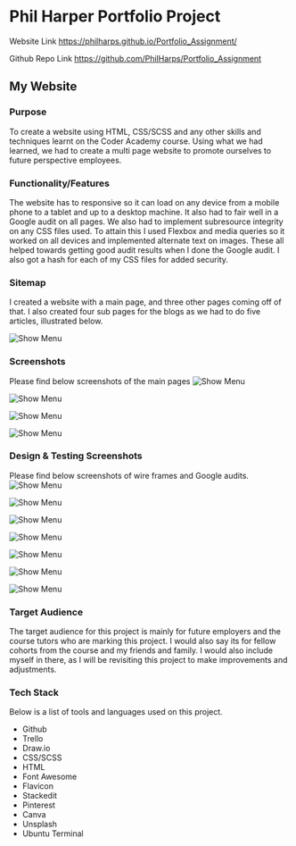 # Phil Harper Portfolio Project

Website Link
https://philharps.github.io/Portfolio_Assignment/
  
Github Repo Link https://github.com/PhilHarps/Portfolio_Assignment

## My Website 

### Purpose
To create a website using HTML, CSS/SCSS and any other skills and techniques learnt on the Coder Academy course. Using what we had learned, we had to create a multi page website to promote ourselves to future perspective employees. 
### Functionality/Features
The website has to responsive so it can load on any device from a mobile phone to a tablet and up to a desktop machine. It also had to fair well in a Google audit on all pages. We also had to implement subresource integrity on any CSS files used.
To attain this I used Flexbox and media queries so it worked on all devices and  implemented alternate text on images. These all helped towards getting good audit results when I done the Google audit. I also got a hash for each of my CSS files for added security.
### Sitemap
I created a website with a main page, and three other pages coming off of that. I also created four sub pages for the blogs as we had to do five articles, illustrated below.

![Show Menu](https://github.com/PhilHarps/Portfolio_Assignment/blob/master/docs/Site%20Map.png)
### Screenshots
Please find below screenshots of the main pages
![Show Menu](https://github.com/PhilHarps/Portfolio_Assignment/blob/master/docs/main_screenshot.JPG)

![Show Menu](https://github.com/PhilHarps/Portfolio_Assignment/blob/master/docs/about_screenshot.JPG)

![Show Menu](https://github.com/PhilHarps/Portfolio_Assignment/blob/master/docs/blog_screenshot.JPG)

![Show Menu](https://github.com/PhilHarps/Portfolio_Assignment/blob/master/docs/tekkers_screenshot.JPG)

### Design & Testing Screenshots
Please find below screenshots of wire frames and Google audits.
 ![Show Menu](https://github.com/PhilHarps/Portfolio_Assignment/blob/master/docs/wireframe_home.jpeg)
 
![Show Menu](https://github.com/PhilHarps/Portfolio_Assignment/blob/master/docs/wireframe_blog_about.jpeg)

![Show Menu](https://github.com/PhilHarps/Portfolio_Assignment/blob/master/docs/wireframe_tekkers.jpeg)

![Show Menu](https://github.com/PhilHarps/Portfolio_Assignment/blob/master/docs/google_audit_main.JPG)

![Show Menu](https://github.com/PhilHarps/Portfolio_Assignment/blob/master/docs/google_audit_blog.JPG)

![Show Menu](https://github.com/PhilHarps/Portfolio_Assignment/blob/master/docs/google_audit_about.JPG)

![Show Menu](https://github.com/PhilHarps/Portfolio_Assignment/blob/master/docs/google_audit_tekkers.JPG)

### Target Audience
The target audience for this project is mainly for future employers and the course tutors who are marking this project. I would also say its for fellow cohorts from the course and my friends and family. I would also include myself in there, as I will be revisiting this project to make improvements and adjustments.
### Tech Stack
Below is a list of tools and languages used on this project.

- Github
- Trello
- Draw.io
- CSS/SCSS
- HTML
- Font Awesome
- Flavicon
- Stackedit
- Pinterest
- Canva
- Unsplash
- Ubuntu Terminal
